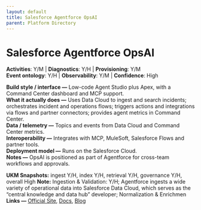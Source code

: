 ```yaml
---
layout: default
title: Salesforce Agentforce OpsAI
parent: Platform Directory
---
```


# Salesforce Agentforce OpsAI

**Activities**: Y/M | **Diagnostics**: Y/H | **Provisioning**: Y/M  <br>
**Event ontology**: Y/H | **Observability**: Y/M | **Confidence**: High

**Build style / interface —** Low-code Agent Studio plus Apex, with a Command Center dashboard and MCP support.  
**What it actually does —** Uses Data Cloud to ingest and search incidents; orchestrates incident and operations flows; triggers actions and integrations via flows and partner connectors; provides agent metrics in Command Center.  
**Data / telemetry —** Topics and events from Data Cloud and Command Center metrics.  
**Interoperability —** Integrates with MCP, MuleSoft, Salesforce Flows and partner tools.  
**Deployment model —** Runs on the Salesforce Cloud.  
**Notes —** OpsAI is positioned as part of Agentforce for cross-team workflows and approvals.

**UKM Snapshots:**
ingest Y/H, index Y/H, retrieval Y/H, governance Y/H, overall High
**Note:** Ingestion & Validation: Y/H; Agentforce ingests a wide variety of operational data into Salesforce Data Cloud, which serves as the “central knowledge and data hub” developer; Normalization & Enrichmen
**Links —** [Official Site](https://www.salesforce.com/agentforce/), [Docs](https://www.salesforce.com/news/press-releases/2025/10/14/openai-partnership-expansion-announcement/), [Blog](https://www.salesforce.com/news/press-releases/2025/10/14/anthropic-regulated-industries-partnership-expansion-announcement/)